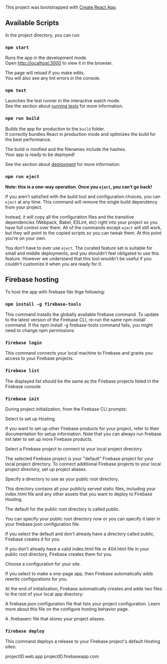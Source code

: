 This project was bootstrapped with [Create React App](https://github.com/facebook/create-react-app).

## Available Scripts

In the project directory, you can run:

### `npm start`

Runs the app in the development mode.<br>
Open [http://localhost:3000](http://localhost:3000) to view it in the browser.

The page will reload if you make edits.<br>
You will also see any lint errors in the console.

### `npm test`

Launches the test runner in the interactive watch mode.<br>
See the section about [running tests](https://facebook.github.io/create-react-app/docs/running-tests) for more information.

### `npm run build`

Builds the app for production to the `build` folder.<br>
It correctly bundles React in production mode and optimizes the build for the best performance.

The build is minified and the filenames include the hashes.<br>
Your app is ready to be deployed!

See the section about [deployment](https://facebook.github.io/create-react-app/docs/deployment) for more information.

### `npm run eject`

**Note: this is a one-way operation. Once you `eject`, you can’t go back!**

If you aren’t satisfied with the build tool and configuration choices, you can `eject` at any time. This command will remove the single build dependency from your project.

Instead, it will copy all the configuration files and the transitive dependencies (Webpack, Babel, ESLint, etc) right into your project so you have full control over them. All of the commands except `eject` will still work, but they will point to the copied scripts so you can tweak them. At this point you’re on your own.

You don’t have to ever use `eject`. The curated feature set is suitable for small and middle deployments, and you shouldn’t feel obligated to use this feature. However we understand that this tool wouldn’t be useful if you couldn’t customize it when you are ready for it.

## Firebase hosting

To host the app with firebase fdo thge following:

### `npm install -g firebase-tools`

This command installs the globally available firebase command. To update to the latest version of the Firebase CLI, re-run the same npm install command.
If the npm install -g firebase-tools command fails, you might need to change npm permissions

### `firebase login`

This command connects your local machine to Firebase and grants you access to your Firebase projects.

### `firebase list`

The displayed list should be the same as the Firebase projects listed in the Firebase console

### `firebase init`

During project initialization, from the Firebase CLI prompts:

Select to set up Hosting.

If you want to set up other Firebase products for your project, refer to their documentation for setup information. Note that you can always run firebase init later to set up more Firebase products.

Select a Firebase project to connect to your local project directory.

The selected Firebase project is your "default" Firebase project for your local project directory. To connect additional Firebase projects to your local project directory, set up project aliases.

Specify a directory to use as your public root directory.

This directory contains all your publicly served static files, including your index.html file and any other assets that you want to deploy to Firebase Hosting.

The default for the public root directory is called public.

You can specify your public root directory now or you can specify it later in your firebase.json configuration file.

If you select the default and don't already have a directory called public, Firebase creates it for you.

If you don't already have a valid index.html file or 404.html file in your public root directory, Firebase creates them for you.

Choose a configuration for your site.

If you select to make a one-page app, then Firebase automatically adds rewrite configurations for you.

At the end of initialization, Firebase automatically creates and adds two files to the root of your local app directory:

A firebase.json configuration file that lists your project configuration. Learn more about this file on the configure hosting behavior page.

A .firebaserc file that stores your project aliases.

### `firebase deploy`

This command deploys a release to your Firebase project's default Hosting sites:

projectID.web.app
projectID.firebaseapp.com

